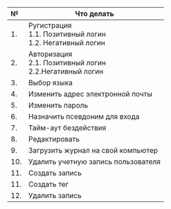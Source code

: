  №    | Что делать                                                       
:-----|------------------------------------------------------------------
 1.   | Ругистрация<br/>1.1.  Позитивный логин<br/>1.2. Негативный логин 
 2.   | Авторизация<br/>2.1. Позитивный логин<br/> 2.2.Негативный логин
3.|Выбор языка                                              
4.|Изменить адрес электронной почты                                                       
5.|Изменить пароль
6.|Назначить псевдоним для входа
7.|Тайм-аут бездействия
8.|Редактировать
9.|Загрузить журнал на свой компьютер
10.|Удалить учетную запись пользователя
11.|Создать запись
11.|Создать тег
12.|Удалить запись
